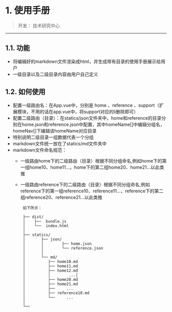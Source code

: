 # 1. 使用手册
>开发： 技术研究中心  
***
## 1.1. 功能
 - 将编辑好的markdown文件渲染成html，并生成带有目录的使用手册展示给用户
 - 一级目录以及二级目录内容由用户自己定义
 

## 1.2. 如何使用

 - 配置一级路由名：在App.vue中，分别是 home 、reference 、support（扩展模块，不用的话在app.vue中，将support对应的li删除即可）
 - 配置二级路由（目录）：在statics/json文件夹中，home和reference的目录分别在home.json和reference.json中配置，其中homeName[]中编辑分组名，homeNav[]下编辑该homeName对应目录
 - 特别说明二级目录一组数据代表一个分组
 - markdown文件统一放在了statics/md文件夹中
 - markdown文件命名规范：
	 - 一级路由home下的二级路由（目录）根据不同分组命名,例如home下的第一组home10、home11...，home下的第二组home20、home21...以此类推
	 - 一级路由reference下的二级路由（目录）根据不同分组命名,例如reference下的第一组reference10、reference11...，reference下的第二组reference20、reference21...以此类推
			
			如下所示：

			├── dist/
			│    ├──  bundle.js
			│    └──  index.html
			│
			├── statics/
			│       ├── json/
			│       │        ├── home.json
			│ 		│        └── reference.json
			│       │
			│   	└── md/
			│          ├── home10.md
			│          ├── home11.md
			│          ├── home12.md
			│		   │		...│
			│          ├── home20.md
			│		   ├── home21.md
			│		   ├──     ...
			│		   ├── reference10.md
			│		   └──     ...
			│				
			└── 
			   

